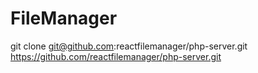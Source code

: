 # FileManager
git clone git@github.com:reactfilemanager/php-server.git
https://github.com/reactfilemanager/php-server.git